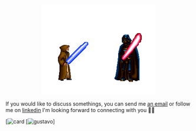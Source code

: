  
<p align="center">
  <img alt="starwars" src="./starwar.gif"  >
</p>


If you would like to discuss somethings, you can send me [an email](mailto:gustavohenriquedoespirito@gmail.com) or follow me on [linkedin](https://www.linkedin.com/in/gustavo-henrique-do-espirito-santo) I'm looking forward to connecting with you 👋🏻

[![card](https://github-readme-stats.vercel.app/api?username=gustavohenrique18n&theme=radical)
[![gustavo](https://github-readme-stats.vercel.app/api/top-langs/?username=gustavohenrique18n&hide=html&layout=compact&theme=radical)]


